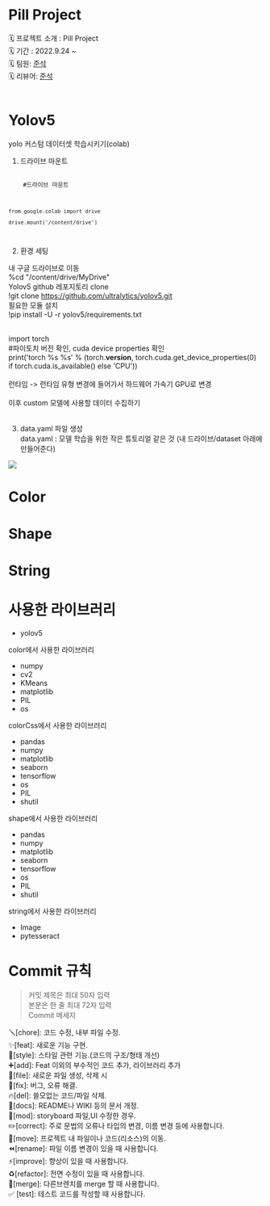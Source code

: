 # Pill Project
🗓 프로젝트 소개 : Pill Project</br>
🗓 기간 : 2022.9.24 ~   </br>
🗓 팀원:  [준석](https://github.com/dotdotot)</br>
🗓 리뷰어: [준석](https://github.com/dotdotot)</br></br>

# Yolov5
yolo 커스텀 데이터셋 학습시키기(colab)</br>

1. 드라이브 마운트</br>
<code>
    #드라이브 마운트</br>

    from google.colab import drive

    drive.mount('/content/drive')
</code>

2. 환경 세팅</br>

내 구글 드라이브로 이동</br>
%cd "/content/drive/MyDrive"</br>
Yolov5 github 레포지토리 clone</br>
!git clone https://github.com/ultralytics/yolov5.git</br>
필요한 모듈 설치</br>
!pip install -U -r yolov5/requirements.txt</br>
</br>

import torch</br>
#파이토치 버전 확인, cuda device properties 확인</br>
print('torch %s %s' % (torch.__version__, torch.cuda.get_device_properties(0) if torch.cuda.is_available() else 'CPU'))</br>
</br>
런타임 -> 런타임 유형 변경에 들어가서 하드웨어 가속기 GPU로 변경</br></br>
이후 custom 모델에 사용할 데이터 수집하기</br></br>

3. data.yaml 파일 생성</br>
data.yaml : 모델 학습을 위한 작은 튜토리얼 같은 것 (내 드라이브/dataset 아래에 만들어준다)</br>
<img src ="C:\\vsCode\PillProject\image\다운로드.png">

# Color

# Shape

# String

# 사용한 라이브러리
* yolov5

color에서 사용한 라이브러리
* numpy
* cv2
* KMeans
* matplotlib
* PIL
* os

colorCss에서 사용한 라이브러리
* pandas
* numpy
* matplotlib
* seaborn
* tensorflow
* os
* PIL
* shutil

shape에서 사용한 라이브러리
* pandas
* numpy
* matplotlib
* seaborn
* tensorflow
* os
* PIL
* shutil

string에서 사용한 라이브러리
* Image
* pytesseract

# Commit 규칙
> 커밋 제목은 최대 50자 입력 </br>
본문은 한 줄 최대 72자 입력 </br>
Commit 메세지 </br>

🪛[chore]: 코드 수정, 내부 파일 수정. </br>
✨[feat]: 새로운 기능 구현. </br>
🎨[style]: 스타일 관련 기능.(코드의 구조/형태 개선) </br>
➕[add]: Feat 이외의 부수적인 코드 추가, 라이브러리 추가 </br>
🔧[file]: 새로운 파일 생성, 삭제 시 </br>
🐛[fix]: 버그, 오류 해결. </br>
🔥[del]: 쓸모없는 코드/파일 삭제. </br>
📝[docs]: README나 WIKI 등의 문서 개정. </br>
💄[mod]: storyboard 파일,UI 수정한 경우. </br>
✏️[correct]: 주로 문법의 오류나 타입의 변경, 이름 변경 등에 사용합니다. </br>
🚚[move]: 프로젝트 내 파일이나 코드(리소스)의 이동. </br>
⏪️[rename]: 파일 이름 변경이 있을 때 사용합니다. </br>
⚡️[improve]: 향상이 있을 때 사용합니다. </br>
♻️[refactor]: 전면 수정이 있을 때 사용합니다. </br>
🔀[merge]: 다른브렌치를 merge 할 때 사용합니다. </br>
✅ [test]: 테스트 코드를 작성할 때 사용합니다. </br>